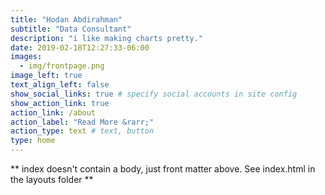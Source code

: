 ```yaml
---
title: "Hodan Abdirahman"
subtitle: "Data Consultant"
description: "i like making charts pretty."
date: 2019-02-18T12:27:33-06:00
images:
  - img/frontpage.png
image_left: true
text_align_left: false
show_social_links: true # specify social accounts in site config
show_action_link: true
action_link: /about
action_label: "Read More &rarr;"
action_type: text # text, button
type: home
---
```


** index doesn't contain a body, just front matter above.
See index.html in the layouts folder **
